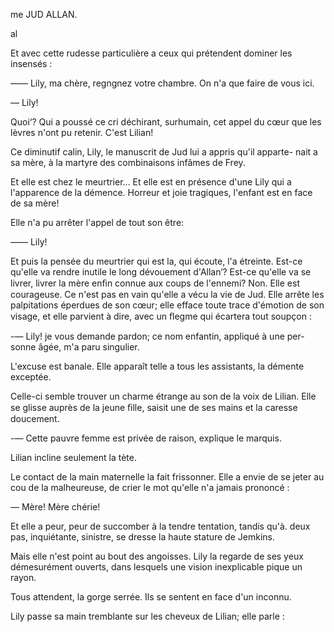 me JUD ALLAN.

al

Et avec cette rudesse particulière a ceux qui prétendent dominer les
insensés :

—— Lily, ma chère, regngnez votre chambre. On n'a que faire de vous ici.

— Lily!

Quoi‘? Qui a poussé ce cri déchirant, surhumain, cet appel du cœur que
les lèvres n'ont pu retenir. C'est Lilian!

Ce diminutif calin, Lily, le manuscrit de Jud lui a appris qu'il apparte-
nait a sa mère, à la martyre des combinaisons infâmes de Frey.

Et elle est chez le meurtrier... Et elle est en présence d'une Lily qui a
l'apparence de la démence. Horreur et joie tragiques, l'enfant est en face
de sa mère!

Elle n'a pu arrêter l'appel de tout son être:

—— Lily!

Et puis la pensée du meurtrier qui est la, qui écoute, l'a étreinte. Est-ce
qu'elle va rendre inutile le long dévouement d'Allan‘? Est-ce qu'elle va se
livrer, livrer la mère enﬁn connue aux coups de l'ennemi? Non. Elle est
courageuse. Ce n'est pas en vain qu'elle a vécu la vie de Jud. Elle arrête
les palpitations éperdues de son cœur; elle efface toute trace d'émotion de
son visage, et elle parvient à dire, avec un ﬂegme qui écartera tout soupçon :

-— Lily! je vous demande pardon; ce nom enfantin, appliqué à une per-
sonne âgée, m'a paru singulier.

L'excuse est banale. Elle apparaît telle a tous les assistants, la démente
exceptée.

Celle-ci semble trouver un charme étrange au son de la voix de Lilian.
Elle se glisse auprès de la jeune ﬁlle, saisit une de ses mains et la caresse
doucement.

-— Cette pauvre femme est privée de raison, explique le marquis.

Lilian incline seulement la tète.

Le contact de la main maternelle la fait frissonner. Elle a envie de se
jeter au cou de la malheureuse, de crier le mot qu'elle n'a jamais prononcé :

— Mère! Mère chérie!

Et elle a peur, peur de succomber à la tendre tentation, tandis qu'à. deux
pas, inquiétante, sinistre, se dresse la haute stature de Jemkins.

Mais elle n'est point au bout des angoisses. Lily la regarde de ses yeux
démesurément ouverts, dans lesquels une vision inexplicable pique un
rayon.

Tous attendent, la gorge serrée. Ils se sentent en face d'un inconnu.

Lily passe sa main tremblante sur les cheveux de Lilian; elle parle :

